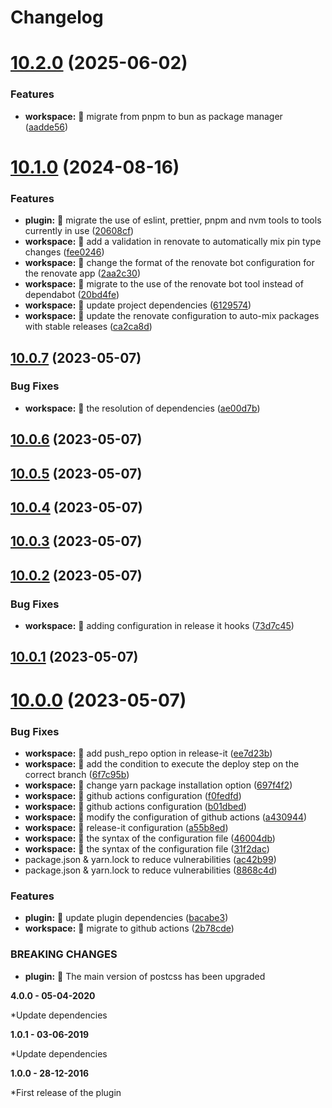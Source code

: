 # Changelog

# [10.2.0](https://github.com/DUBANGARCIA/postcss-no-important/compare/10.1.0...10.2.0) (2025-06-02)


### Features

* **workspace:** 🎸 migrate from pnpm to bun as package manager ([aadde56](https://github.com/DUBANGARCIA/postcss-no-important/commit/aadde564408231a218f2875c34b148f1706aacbd))

# [10.1.0](https://github.com/DUBANGARCIA/postcss-no-important/compare/10.0.7...10.1.0) (2024-08-16)


### Features

* **plugin:** 🎸 migrate the use of eslint, prettier, pnpm and nvm tools to tools currently in use ([20608cf](https://github.com/DUBANGARCIA/postcss-no-important/commit/20608cfd01c34634cf2015aa18f2c41e9cd493b8))
* **workspace:** 🎸 add a validation in renovate to automatically mix pin type changes ([fee0246](https://github.com/DUBANGARCIA/postcss-no-important/commit/fee02462cb2433b4cc239763661a101feed445d7))
* **workspace:** 🎸 change the format of the renovate bot configuration for the renovate app ([2aa2c30](https://github.com/DUBANGARCIA/postcss-no-important/commit/2aa2c3055799aadffe6bb86058fe360e4546beb4))
* **workspace:** 🎸 migrate to the use of the renovate bot tool instead of dependabot ([20bd4fe](https://github.com/DUBANGARCIA/postcss-no-important/commit/20bd4fefe0aeceb79b6418d81285c12381950660))
* **workspace:** 🎸 update project dependencies ([6129574](https://github.com/DUBANGARCIA/postcss-no-important/commit/61295740f23a1a300fed4c859b9f037491e56649))
* **workspace:** 🎸 update the renovate configuration to auto-mix packages with stable releases ([ca2ca8d](https://github.com/DUBANGARCIA/postcss-no-important/commit/ca2ca8d27d4df5e303b3e651fe364e1c2db156b7))

## [10.0.7](https://github.com/DUBANGARCIA/postcss-no-important/compare/10.0.6...10.0.7) (2023-05-07)

### Bug Fixes

- **workspace:** 🐛 the resolution of dependencies ([ae00d7b](https://github.com/DUBANGARCIA/postcss-no-important/commit/ae00d7b62a0779be37950f745165ca4b7d84bcdb))

## [10.0.6](https://github.com/DUBANGARCIA/postcss-no-important/compare/10.0.5...10.0.6) (2023-05-07)

## [10.0.5](https://github.com/DUBANGARCIA/postcss-no-important/compare/10.0.4...10.0.5) (2023-05-07)

## [10.0.4](https://github.com/DUBANGARCIA/postcss-no-important/compare/10.0.3...10.0.4) (2023-05-07)

## [10.0.3](https://github.com/DUBANGARCIA/postcss-no-important/compare/10.0.2...10.0.3) (2023-05-07)

## [10.0.2](https://github.com/DUBANGARCIA/postcss-no-important/compare/10.0.1...10.0.2) (2023-05-07)

### Bug Fixes

- **workspace:** 🐛 adding configuration in release it hooks ([73d7c45](https://github.com/DUBANGARCIA/postcss-no-important/commit/73d7c455303be948257b38d095cecda33bc78551))

## [10.0.1](https://github.com/DUBANGARCIA/postcss-no-important/compare/10.0.0...10.0.1) (2023-05-07)

# [10.0.0](https://github.com/DUBANGARCIA/postcss-no-important/compare/v1.0.0...10.0.0) (2023-05-07)

### Bug Fixes

- **workspace:** 🐛 add push_repo option in release-it ([ee7d23b](https://github.com/DUBANGARCIA/postcss-no-important/commit/ee7d23b882594202165fac2cfc0515853dcac824))
- **workspace:** 🐛 add the condition to execute the deploy step on the correct branch ([6f7c95b](https://github.com/DUBANGARCIA/postcss-no-important/commit/6f7c95b5893d1ebeb4353886691d1a6233f53047))
- **workspace:** 🐛 change yarn package installation option ([697f4f2](https://github.com/DUBANGARCIA/postcss-no-important/commit/697f4f2283167d1102e85efaebc79e501d9f4fbe))
- **workspace:** 🐛 github actions configuration ([f0fedfd](https://github.com/DUBANGARCIA/postcss-no-important/commit/f0fedfd648f6956ff083f7167e9ab1b71cabe506))
- **workspace:** 🐛 github actions configuration ([b01dbed](https://github.com/DUBANGARCIA/postcss-no-important/commit/b01dbed55b31f3a027ae0a60fcf409ddb3dbac45))
- **workspace:** 🐛 modify the configuration of github actions ([a430944](https://github.com/DUBANGARCIA/postcss-no-important/commit/a430944f46b82d86ad16280547b69e4a8a2c8050))
- **workspace:** 🐛 release-it configuration ([a55b8ed](https://github.com/DUBANGARCIA/postcss-no-important/commit/a55b8ed9239262ef8f5142c873c6d9c1b1e159b4))
- **workspace:** 🐛 the syntax of the configuration file ([46004db](https://github.com/DUBANGARCIA/postcss-no-important/commit/46004db2744f70b176abd3a79808ddd39b7097c1))
- **workspace:** 🐛 the syntax of the configuration file ([31f2dac](https://github.com/DUBANGARCIA/postcss-no-important/commit/31f2dac0ca3da356583e4c86ab7c2cf795437e5b))
- package.json & yarn.lock to reduce vulnerabilities ([ac42b99](https://github.com/DUBANGARCIA/postcss-no-important/commit/ac42b99d62f2d59da60f277f87a3784a2bdcb281))
- package.json & yarn.lock to reduce vulnerabilities ([8868c4d](https://github.com/DUBANGARCIA/postcss-no-important/commit/8868c4d6e679e52a118df031a2a8c57f8699b0e0))

### Features

- **plugin:** 🎸 update plugin dependencies ([bacabe3](https://github.com/DUBANGARCIA/postcss-no-important/commit/bacabe3bcc3ff58acc5cc13d6f54fd2ee09cab5b))
- **workspace:** 🎸 migrate to github actions ([2b78cde](https://github.com/DUBANGARCIA/postcss-no-important/commit/2b78cdef8f551d724965f050433ec573d5a8a84b))

### BREAKING CHANGES

- **plugin:** 🧨 The main version of postcss has been upgraded

**4.0.0 - 05-04-2020**

\*Update dependencies

**1.0.1 - 03-06-2019**

\*Update dependencies

**1.0.0 - 28-12-2016**

\*First release of the plugin
